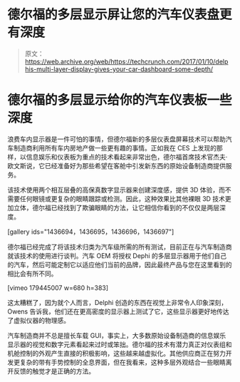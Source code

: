 # 德尔福的多层显示屏让您的汽车仪表盘更有深度 

> 原文：<https://web.archive.org/web/https://techcrunch.com/2017/01/10/delphis-multi-layer-display-gives-your-car-dashboard-some-depth/>

# 德尔福的多层显示给你的汽车仪表板一些深度

浪费车内显示器是一件可怕的事情，但德尔福新的多层仪表盘屏幕技术可以帮助汽车制造商利用所有车内房地产做一些更有趣的事情。正如我在 CES 上发现的那样，以信息娱乐和仪表板为重点的技术看起来非常出色，德尔福首席技术官杰夫·欧文斯说，它已经准备好为那些希望在客舱中引发新东西的原始设备制造商提供服务。

该技术使用两个相互层叠的高保真数字显示器来创建深度感，提供 3D 体验，而不需要任何眼镜或更复杂的眼睛跟踪或检测。因此，这种效果比其他裸眼 3D 技术更加立体，德尔福已经找到了欺骗眼睛的方法，让它相信你看到的不仅仅是两层深度。

[gallery ids="1436694，1436695，1436696，1436697"]

德尔福已经完成了将该技术归类为汽车级所需的所有测试，目前正在与汽车制造商就该技术的使用进行谈判。汽车 OEM 将授权 Dephi 的多层显示器用于他们自己的汽车，然后可能定制它以适应他们当前的品牌，因此最终产品与您在这里看到的相比会有所不同。

[vimeo 179445007 w=680 h=383]

这太糟糕了，因为就个人而言，Delphi 创造的东西在视觉上非常令人印象深刻，Owens 告诉我，他们还在更高密度的显示器上测试了它，这些显示器更好地传达了虚拟仪器的物理感。

汽车制造商并不总是擅长车载 GUI，事实上，大多数原始设备制造商的信息娱乐显示器的视觉和数字元素看起来过时或笨拙。德尔福的技术有潜力真正对仪表组和机舱控制的外观产生直接的积极影响，这些越来越虚拟化。其他供应商正在努力开发更复杂的带有手势控制的全息界面，但在我看来，这种多层外观结合一些眼睛离开反馈的触觉才是正确的方法。